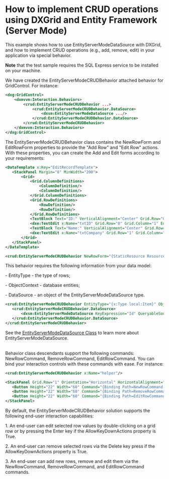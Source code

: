 # How to implement CRUD operations using DXGrid and Entity Framework (Server Mode)


<p>This example shows how to use EntityServerModeDataSource with DXGrid, and how to implement CRUD operations (e.g., add, remove, edit) in your application via special behavior.</p>
<p><strong>Note</strong> that the test sample requires the SQL Express service to be installed on your machine.</p>
<p>We have created the EntityServerModeCRUDBehavior attached behavior for GridControl. For instance:</p>


```xml
<dxg:GridControl>
	<dxmvvm:Interaction.Behaviors>
		<crud:EntityServerModeCRUDBehavior ...>
			<crud:EntityServerModeCRUDBehavior.DataSource>
				<dxsm:EntityServerModeDataSource .../>
			</crud:EntityServerModeCRUDBehavior.DataSource>
		</crud:EntityServerModeCRUDBehavior>
	</dxmvvm:Interaction.Behaviors>
</dxg:GridControl>

```


<p>The EntityServerModeCRUDBehavior class contains the NewRowForm and EditRowForm properties to provide the "Add Row" and "Edit Row" actions. With these properties, you can create the Add and Edit forms according to your requirements:</p>


```xml
<DataTemplate x:Key="EditRecordTemplate">
   <StackPanel Margin="8" MinWidth="200">
       <Grid>
           <Grid.ColumnDefinitions>
               <ColumnDefinition/>
               <ColumnDefinition/>
           </Grid.ColumnDefinitions>
           <Grid.RowDefinitions>
               <RowDefinition/>
               <RowDefinition/>
           </Grid.RowDefinitions>
           <TextBlock Text="ID:" VerticalAlignment="Center" Grid.Row="0" Grid.Column="0" Margin="0,0,6,4" />
           <dxe:TextEdit x:Name="txtID" Grid.Row="0" Grid.Column="1" EditValue="{Binding Path=Id, Mode=TwoWay}" Margin="0,0,0,4" />
           <TextBlock Text="Name:" VerticalAlignment="Center" Grid.Row="1" Grid.Column="0" Margin="0,0,6,4" />
           <dxe:TextEdit x:Name="txtCompany" Grid.Row="1" Grid.Column="1" EditValue="{Binding Path=Name, Mode=TwoWay}" Margin="0,0,0,4" />
       </Grid>
   </StackPanel>
</DataTemplate>

<crud:EntityServerModeCRUDBehavior NewRowForm="{StaticResource ResourceKey=EditRecordTemplate}" EditRowForm="{StaticResource ResourceKey=EditRecordTemplate}"/>

```


<p>This behavior requires the following information from your data model:</p>
<p>- EntityType - the type of rows;</p>
<p>- ObjectContext - database entities;</p>
<p>- DataSource - an object of the EntityServerModeDataSource type.</p>


```xml
<crud:EntityServerModeCRUDBehavior EntityType="{x:Type local:Item}" ObjectContext="{StaticResource ResourceKey=DatabaseEntites}">
   <crud:EntityServerModeCRUDBehavior.DataSource>
       <dxsm:EntityServerModeDataSource KeyExpression="Id" QueryableSource="{Binding Items, Source={StaticResource DatabaseEntites}}"/>
   </crud:EntityServerModeCRUDBehavior.DataSource>
</crud:EntityServerModeCRUDBehavior>

```


<p>See the <a href="http://documentation.devexpress.com/#WPF/clsDevExpressXpfCoreServerModeEntityServerModeDataSourcetopic"><u>EntityServerModeDataSource Class</u></a> to learn more about EntityServerModeDataSource.</p>
<p><br /> Behavior class descendants support the following commands: NewRowCommand, RemoveRowCommand, EditRowCommand. You can bind your interaction controls with these commands with ease. For instance:</p>


```xml
<crud:EntityServerModeCRUDBehavior x:Name="helper"/>

<StackPanel Grid.Row="1" Orientation="Horizontal" HorizontalAlignment="Center">
   <Button Height="22" Width="60" Command="{Binding Path=NewRowCommand, ElementName=helper}">Add</Button>
   <Button Height="22" Width="60" Command="{Binding Path=RemoveRowCommand, ElementName=helper}" Margin="6,0,6,0">Remove</Button>
   <Button Height="22" Width="60" Command="{Binding Path=EditRowCommand, ElementName=helper}">Edit</Button>
</StackPanel>

```


<p>By default, the EntityServerModeCRUDBehavior solution supports the following end-user interaction capabilities:</p>
<p>1. An end-user can edit selected row values by double-clicking on a grid row or by pressing the Enter key if the AllowKeyDownActions property is True.</p>
<p>2. An end-user can remove selected rows via the Delete key press if the AllowKeyDownActions property is True.</p>
<p>3. An end-user can add new rows, remove and edit them via the NewRowCommand, RemoveRowCommand, and EditRowCommand commands.</p>

<br/>


